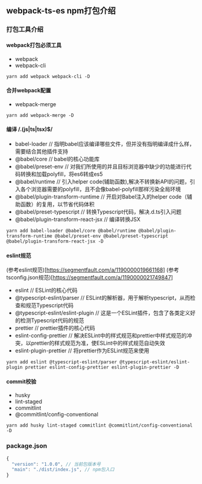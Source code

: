 ## webpack-ts-es npm打包介绍

### 打包工具介绍

#### webpack打包必须工具
* webpack
* webpack-cli
```
yarn add webpack webpack-cli -D
```

#### 合并webpack配置
* webpack-merge
```
yarn add webpack-merge -D
```

#### 编译 /\.(js|ts|tsx)$/
* babel-loader // 指明babel应该编译哪些文件，但并没有指明编译成什么样，需要结合其他插件支持
* @babel/core // babel的核心功能库
* @babel/preset-env // 对我们所使用的并且目标浏览器中缺少的功能进行代码转换和加载polyfill，将es6转成es5
* @babel/runtime // 引入helper code(辅助函数),解决不转换新API的问题，引入各个浏览器需要的polyfill，且不会像babel-polyfill那样污染全局环境
* @babel/plugin-transform-runtime // 开启对Babel注入的helper code（辅助函数）的复用，以节省代码体积
* @babel/preset-typescript // 转换Typescript代码，解决.d.ts引入问题
* @babel/plugin-transform-react-jsx // 编译转换JSX
```
yarn add babel-loader @babel/core @babel/runtime @babel/plugin-transform-runtime @babel/preset-env @babel/preset-typescript @babel/plugin-transform-react-jsx -D
```

#### eslint规范
(参考eslint规范)[https://segmentfault.com/a/1190000019661168]
(参考tsconfig.json规范)[https://segmentfault.com/a/1190000021749847]
* eslint // ESLint的核心代码
* @typescript-eslint/parser // ESLint的解析器，用于解析typescript，从而检查和规范Typescript代码
* @typescript-eslint/eslint-plugin // 这是一个ESLint插件，包含了各类定义好的检测Typescript代码的规范
* prettier // prettier插件的核心代码
* eslint-config-prettier // 解决ESLint中的样式规范和prettier中样式规范的冲突，以prettier的样式规范为准，使ESLint中的样式规范自动失效
* eslint-plugin-prettier // 将prettier作为ESLint规范来使用
```
yarn add eslint @typescript-eslint/parser @typescript-eslint/eslint-plugin prettier eslint-config-prettier eslint-plugin-prettier -D
```

#### commit校验
* husky
* lint-staged
* commitlint
* @commitlint/config-conventional
```
yarn add husky lint-staged commitlint @commitlint/config-conventional -D
```

### package.json
``` javascript
{
  "version": "1.0.0", // 当前包版本号
  "main": "./dist/index.js", // npm包入口
}
```